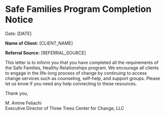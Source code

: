 # Safe Families Program Completion Notice

Date: [DATE]

**Name of Client:** [CLIENT_NAME]

**Referral Source:** [REFERRAL_SOURCE]

This letter is to inform you that you have completed all the requirements of the Safe Families, Healthy Relationships program. We encourage all clients to engage in the life-long process of change by continuing to access change services such as counseling, self-help, and support groups. Please let us know if you need any help connecting to these resources.

Thank you,

M. Amine Feliachi  
Executive Director of Three Trees Center for Change, LLC
